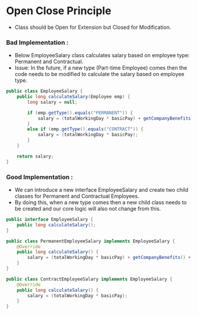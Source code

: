 # Open Close Principle

- Class should be Open for Extension but Closed for Modification.

### Bad Implementation :

- Below EmployeeSalary class calculates salary based on employee type: Permanent and Contractual.
- Issue: In the future, if a new type (Part-time Employee) comes then the code needs to be modified to calculate the salary based on employee type.

```java
public class EmployeeSalary {
    public long calculateSalary(Employee emp) {
        long salary = null;

        if (emp.getType().equals("PERMANENT")) {
            salary = (totalWorkingDay * basicPay) + getCompanyBenefits() + getBonus();
        }
        else if (emp.getType().equals("CONTRACT")) {
            salary = (totalWorkingDay * basicPay);
        }
    }

    return salary;
}
```

### Good Implementation :

- We can introduce a new interface EmployeeSalary and create two child classes for Permanent and Contractual Employees.
- By doing this, when a new type comes then a new child class needs to be created and our core logic will also not change from this.

```java
public interface EmployeeSalary {
    public long calculateSalary();
}

public class PermanentEmployeeSalary implements EmployeeSalary {
    @Override
    public long calculateSalary() {
        salary = (totalWorkingDay * basicPay) + getCompanyBenefits() + getBonus();
    }
}

public class ContractEmployeeSalary implements EmployeeSalary {
    @Override
    public long calculateSalary() {
        salary = (totalWorkingDay * basicPay);
    }
}
```
